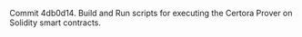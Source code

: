 Commit 4db0d14.                    Build and Run scripts for executing the Certora Prover on Solidity smart contracts.